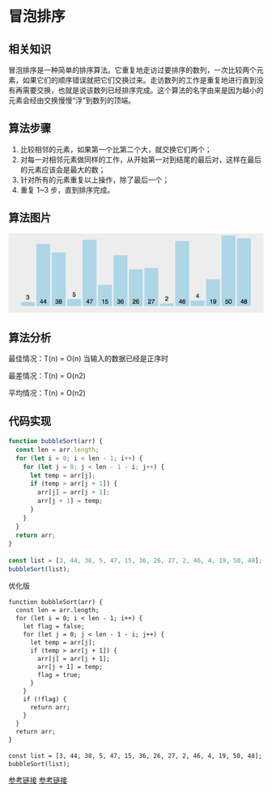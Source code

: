 # 冒泡排序

## 相关知识

冒泡排序是一种简单的排序算法。它重复地走访过要排序的数列，一次比较两个元素，如果它们的顺序错误就把它们交换过来。走访数列的工作是重复地进行直到没有再需要交换，也就是说该数列已经排序完成。这个算法的名字由来是因为越小的元素会经由交换慢慢“浮”到数列的顶端。

## 算法步骤

1. 比较相邻的元素，如果第一个比第二个大，就交换它们两个；
2. 对每一对相邻元素做同样的工作，从开始第一对到结尾的最后对，这样在最后的元素应该会是最大的数；
3. 针对所有的元素重复以上操作，除了最后一个；
4. 重复 1~3 步，直到排序完成。

## 算法图片

![算法图片](./img/bubbleSort.gif)

## 算法分析

最佳情况：T(n) = O(n)
当输入的数据已经是正序时

最差情况：T(n) = O(n2)

平均情况：T(n) = O(n2)

## 代码实现

```javascript
function bubbleSort(arr) {
  const len = arr.length;
  for (let i = 0; i < len - 1; i++) {
    for (let j = 0; j < len - 1 - i; j++) {
      let temp = arr[j];
      if (temp > arr[j + 1]) {
        arr[j] = arr[j + 1];
        arr[j + 1] = temp;
      }
    }
  }
  return arr;
}

const list = [3, 44, 38, 5, 47, 15, 36, 26, 27, 2, 46, 4, 19, 50, 48];
bubbleSort(list);
```

优化版

```
function bubbleSort(arr) {
  const len = arr.length;
  for (let i = 0; i < len - 1; i++) {
    let flag = false;
    for (let j = 0; j < len - 1 - i; j++) {
      let temp = arr[j];
      if (temp > arr[j + 1]) {
        arr[j] = arr[j + 1];
        arr[j + 1] = temp;
        flag = true;
      }
    }
    if (!flag) {
      return arr;
    }
  }
  return arr;
}

const list = [3, 44, 38, 5, 47, 15, 36, 26, 27, 2, 46, 4, 19, 50, 48];
bubbleSort(list);
```

[参考链接](https://www.2cto.com/kf/201609/548586.html)
[参考链接](https://www.runoob.com/w3cnote/bubble-sort.html)
